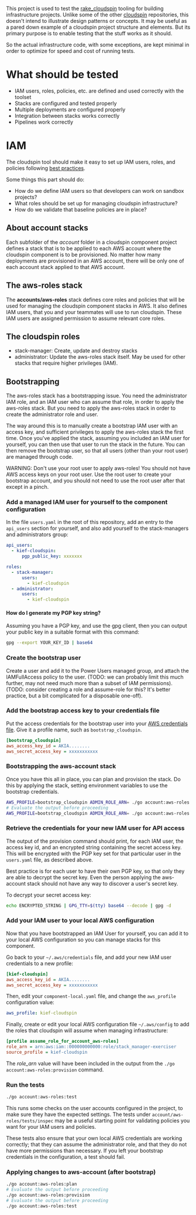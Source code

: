 
This project is used to test the [rake_cloudspin](https://github.com/cloudspinners/rake_cloudspin) tooling for building infrastructure projects. Unlike some of the other [cloudspin](https://github.com/cloudspinners) repositories, this doesn't intend to illustrate design patterns or concepts. It may be useful as a pared down example of a cloudspin project structure and elements. But its primary purpose is to enable testing that the stuff works as it should.

So the actual infrastructure code, with some exceptions, are kept minimal in order to optimize for speed and cost of running tests.


# What should be tested

- IAM users, roles, policies, etc. are defined and used correctly with the toolset
- Stacks are configured and tested properly
- Multiple deployments are configured properly
- Integration between stacks works correctly
- Pipelines work correctly


# IAM

The cloudspin tool should make it easy to set up IAM users, roles, and policies following [best practices](https://docs.aws.amazon.com/IAM/latest/UserGuide/best-practices.html). 

Some things this part should do:

- How do we define IAM users so that developers can work on sandbox projects?
- What roles should be set up for managing cloudspin infrastructure?
- How do we validate that baseline policies are in place?

## About account stacks

Each subfolder of the *account* folder in a cloudspin component project defines a stack that is to be applied to each AWS account where the cloudspin component is to be provisioned. No matter how many deployments are provisioned in an AWS account, there will be only one of each account stack applied to that AWS account.


## The aws-roles stack

The **accounts/aws-roles** stack defines core roles and policies that will be used for managing the cloudspin component stacks in AWS. It also defines IAM users, that you and your teammates will use to run cloudspin. These IAM users are assigned permission to assume relevant core roles.


## The cloudspin roles

- stack-manager: Create, update and destroy stacks
- administrator: Update the aws-roles stack itself. May be used for other stacks that require higher privileges (IAM).


## Bootstrapping

The aws-roles stack has a bootstrapping issue. You need the administrator IAM role, and an IAM user who can assume that role, in order to apply the aws-roles stack. But you need to apply the aws-roles stack in order to create the administrator role and user.

The way around this is to manually create a bootstrap IAM user with an access key, and sufficient privileges to apply the aws-roles stack the first time. Once you've applied the stack, assuming you included an IAM user for yourself, you can then use that user to run the stack in the future. You can then remove the bootstrap user, so that all users (other than your root user) are managed through code.

WARNING: Don't use your root user to apply aws-roles! You should not have AWS access keys on your root user. Use the root user to create your bootstrap account, and you should not need to use the root user after that except in a pinch.


### Add a managed IAM user for yourself to the component configuration

In the file `users.yaml` in the root of this repository, add an entry to the `api_users` section for yourself, and also add yourself to the stack-managers and administrators group:

```yaml
api_users:
  - kief-cloudspin:
      pgp_public_key: xxxxxxx

roles:
  - stack-manager:
      users:
        - kief-cloudspin
  - administrator:
      users:
        - kief-cloudspin
```


#### How do I generate my PGP key string?

Assuming you have a PGP key, and use the gpg client, then you can output your public key in a suitable format with this command:

```bash
gpg --export YOUR_KEY_ID | base64
```


### Create the bootstrap user

Create a user and add it to the Power Users managed group, and attach the IAMFullAccess policy to the user. (TODO: we can probably limit this much further, may not need much more than a subset of IAM permissions). (TODO: consider creating a role and assume-role for this? It's better practice, but a bit complicated for a disposable one-off).


### Add the bootstrap access key to your credentials file

Put the access credentials for the bootstrap user into your [AWS credentials file](https://docs.aws.amazon.com/cli/latest/userguide/cli-config-files.html). Give it a profile name, such as `bootstrap_cloudspin`.

```ini
[bootstrap_cloudspin]
aws_access_key_id = AKIA........
aws_secret_access_key = xxxxxxxxxxx
```


### Bootstrapping the aws-account stack

Once you have this all in place, you can plan and provision the stack. Do this by applying the stack, setting environment variables to use the bootstrap credentials.

```bash
AWS_PROFILE=bootstrap_cloudspin ADMIN_ROLE_ARN= ./go account:aws-roles:plan
# Evaluate the output before proceeding
AWS_PROFILE=bootstrap_cloudspin ADMIN_ROLE_ARN= ./go account:aws-roles:provision
```

### Retrieve the credentials for your new IAM user for API access

The output of the provision command should print, for each IAM user, the access key id, and an encrypted string containing the secret access key. This will be encrypted with the PGP key set for that particular user in the `users.yaml` file, as described above.

Best practice is for each user to have their own PGP key, so that only they are able to decrypt the secret key. Even the person applying the aws-account stack should not have any way to discover a user's secret key.

To decrypt your secret access key:

```bash
echo ENCRYPTED_STRING | GPG_TTY=$(tty) base64 --decode | gpg -d
```

### Add your IAM user to your local AWS configuration

Now that you have bootstrapped an IAM User for yourself, you can add it to your local AWS configuration so you can manage stacks for this component.

Go back to your `~/.aws/credentials` file, and add your new IAM user credentials to a new profile:

```ini
[kief-cloudspin]
aws_access_key_id = AKIA........
aws_secret_access_key = xxxxxxxxxxx
```

Then, edit your `component-local.yaml` file, and change the `aws_profile` configuration value:

```yaml
aws_profile: kief-cloudspin
```

Finally, create or edit your local AWS configuration file `~/.aws/config` to add the roles that cloudspin will assume when managing infrastructure:

```ini
[profile assume_role_for_account_aws-roles]
role_arn = arn:aws:iam::000000000000:role/stack_manager-exerciser
source_profile = kief-cloudspin
```

The *role_arn* value will have been included in the output from the `./go account:aws-roles:provision` command.


### Run the tests

```bash
./go account:aws-roles:test
```

This runs some checks on the user accounts configured in the project, to make sure they have the expected settings. The tests under `account/aws-roles/tests/inspec` may be a useful starting point for validating policies you want for your IAM users and policies.

These tests also ensure that your own local AWS credentials are working correctly; that they can assume the administrator role, and that they do not have more permissions than necessary. If you left your bootstrap credentials in the configuration, a test should fail.


### Applying changes to aws-account (after bootstrap)


```bash
./go account:aws-roles:plan
# Evaluate the output before proceeding
./go account:aws-roles:provision
# Evaluate the output before proceeding
./go account:aws-roles:test
```
